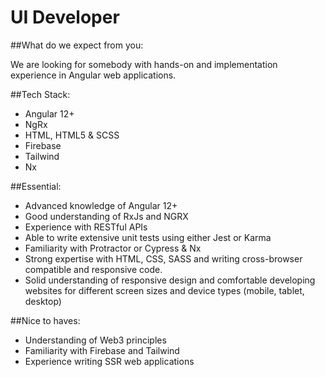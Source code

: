 # UI Developer

##What do we expect from you:

We are looking for somebody with hands-on and implementation experience in Angular web applications.

##Tech Stack:
- Angular 12+
- NgRx
- HTML, HTML5 & SCSS
- Firebase
- Tailwind
- Nx

##Essential:
- Advanced knowledge of Angular 12+
- Good understanding of RxJs and NGRX
- Experience with RESTful APIs
- Able to write extensive unit tests using either Jest or Karma
- Familiarity with Protractor or Cypress & Nx
- Strong expertise with HTML, CSS, SASS and writing cross-browser compatible and responsive code.
- Solid understanding of responsive design and comfortable developing websites for different screen sizes and device types (mobile, tablet, desktop)


##Nice to haves:
- Understanding of Web3 principles
- Familiarity with Firebase and Tailwind
- Experience writing SSR web applications
